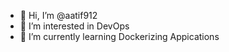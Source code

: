 - 👋 Hi, I’m @aatif912
- 👀 I’m interested in DevOps
- 🌱 I’m currently learning Dockerizing Appications

<!---
aatif912/aatif912 is a ✨ special ✨ repository because its `README.md` (this file) appears on your GitHub profile.
You can click the Preview link to take a look at your changes.
--->
